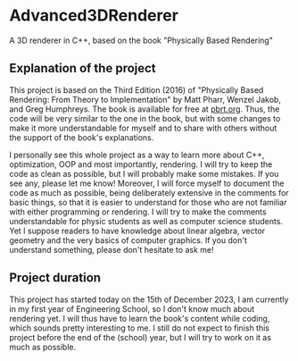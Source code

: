 # Advanced3DRenderer
A 3D renderer in C++, based on the book "Physically Based Rendering"

## Explanation of the project

This project is based on the Third Edition (2016) of "Physically Based Rendering: From Theory to Implementation" by Matt Pharr, Wenzel Jakob, and Greg Humphreys. The book is available for free at [pbrt.org](https://pbrt.org/).
Thus, the code will be very similar to the one in the book, but with some changes to make it more understandable for myself and to share with others without the support of the book's explanations.

I personally see this whole project as a way to learn more about C++, optimization, OOP and most importantly, rendering. I will try to keep the code as clean as possible, but I will probably make some mistakes. If you see any, please let me know!
Moreover, I will force myself to document the code as much as possible, being deliberately extensive in the comments for basic things, so that it is easier to understand for those who are not familiar with either programming or rendering. I will try to make the comments understandable for physic students as well as computer science students. Yet I suppose readers to have knowledge about linear algebra, vector geometry and the very basics of computer graphics. If you don't understand something, please don't hesitate to ask me!

## Project duration
This project has started today on the 15th of December 2023, I am currently in my first year of Engineering School, so I don't know much about rendering yet. I will thus have to learn the book's content while coding, which sounds pretty interesting to me. I still do not expect to finish this project before the end of the (school) year, but I will try to work on it as much as possible.